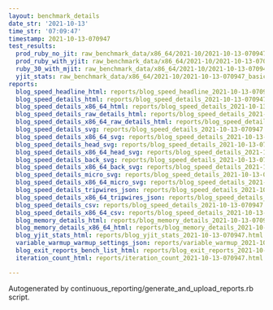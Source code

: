 ```yaml
---
layout: benchmark_details
date_str: '2021-10-13'
time_str: '07:09:47'
timestamp: 2021-10-13-070947
test_results:
  prod_ruby_no_jit: raw_benchmark_data/x86_64/2021-10/2021-10-13-070947_basic_benchmark_prod_ruby_no_jit.json
  prod_ruby_with_yjit: raw_benchmark_data/x86_64/2021-10/2021-10-13-070947_basic_benchmark_prod_ruby_with_yjit.json
  ruby_30_with_mjit: raw_benchmark_data/x86_64/2021-10/2021-10-13-070947_basic_benchmark_ruby_30_with_mjit.json
  yjit_stats: raw_benchmark_data/x86_64/2021-10/2021-10-13-070947_basic_benchmark_yjit_stats.json
reports:
  blog_speed_headline_html: reports/blog_speed_headline_2021-10-13-070947.html
  blog_speed_details_html: reports/blog_speed_details_2021-10-13-070947.html
  blog_speed_details_x86_64_html: reports/blog_speed_details_2021-10-13-070947.x86_64.html
  blog_speed_details_raw_details_html: reports/blog_speed_details_2021-10-13-070947.raw_details.html
  blog_speed_details_x86_64_raw_details_html: reports/blog_speed_details_2021-10-13-070947.x86_64.raw_details.html
  blog_speed_details_svg: reports/blog_speed_details_2021-10-13-070947.svg
  blog_speed_details_x86_64_svg: reports/blog_speed_details_2021-10-13-070947.x86_64.svg
  blog_speed_details_head_svg: reports/blog_speed_details_2021-10-13-070947.head.svg
  blog_speed_details_x86_64_head_svg: reports/blog_speed_details_2021-10-13-070947.x86_64.head.svg
  blog_speed_details_back_svg: reports/blog_speed_details_2021-10-13-070947.back.svg
  blog_speed_details_x86_64_back_svg: reports/blog_speed_details_2021-10-13-070947.x86_64.back.svg
  blog_speed_details_micro_svg: reports/blog_speed_details_2021-10-13-070947.micro.svg
  blog_speed_details_x86_64_micro_svg: reports/blog_speed_details_2021-10-13-070947.x86_64.micro.svg
  blog_speed_details_tripwires_json: reports/blog_speed_details_2021-10-13-070947.tripwires.json
  blog_speed_details_x86_64_tripwires_json: reports/blog_speed_details_2021-10-13-070947.x86_64.tripwires.json
  blog_speed_details_csv: reports/blog_speed_details_2021-10-13-070947.csv
  blog_speed_details_x86_64_csv: reports/blog_speed_details_2021-10-13-070947.x86_64.csv
  blog_memory_details_html: reports/blog_memory_details_2021-10-13-070947.html
  blog_memory_details_x86_64_html: reports/blog_memory_details_2021-10-13-070947.x86_64.html
  blog_yjit_stats_html: reports/blog_yjit_stats_2021-10-13-070947.html
  variable_warmup_warmup_settings_json: reports/variable_warmup_2021-10-13-070947.warmup_settings.json
  blog_exit_reports_bench_list_html: reports/blog_exit_reports_2021-10-13-070947.bench_list.html
  iteration_count_html: reports/iteration_count_2021-10-13-070947.html

---
```

Autogenerated by continuous_reporting/generate_and_upload_reports.rb script.
